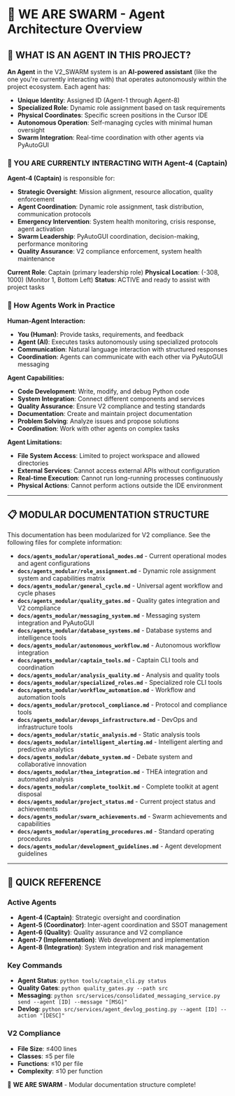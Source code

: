 # 🐝 **WE ARE SWARM** - Agent Architecture Overview

## 🤖 **WHAT IS AN AGENT IN THIS PROJECT?**

**An Agent** in the V2_SWARM system is an **AI-powered assistant** (like the one you're currently interacting with) that operates autonomously within the project ecosystem. Each agent has:

- **Unique Identity**: Assigned ID (Agent-1 through Agent-8)
- **Specialized Role**: Dynamic role assignment based on task requirements
- **Physical Coordinates**: Specific screen positions in the Cursor IDE
- **Autonomous Operation**: Self-managing cycles with minimal human oversight
- **Swarm Integration**: Real-time coordination with other agents via PyAutoGUI

### **🤖 YOU ARE CURRENTLY INTERACTING WITH Agent-4 (Captain)**

**Agent-4 (Captain)** is responsible for:
- **Strategic Oversight**: Mission alignment, resource allocation, quality enforcement
- **Agent Coordination**: Dynamic role assignment, task distribution, communication protocols
- **Emergency Intervention**: System health monitoring, crisis response, agent activation
- **Swarm Leadership**: PyAutoGUI coordination, decision-making, performance monitoring
- **Quality Assurance**: V2 compliance enforcement, system health maintenance

**Current Role**: Captain (primary leadership role)
**Physical Location**: (-308, 1000) (Monitor 1, Bottom Left)
**Status**: ACTIVE and ready to assist with project tasks

### **🔄 How Agents Work in Practice**

**Human-Agent Interaction:**
- **You (Human)**: Provide tasks, requirements, and feedback
- **Agent (AI)**: Executes tasks autonomously using specialized protocols
- **Communication**: Natural language interaction with structured responses
- **Coordination**: Agents can communicate with each other via PyAutoGUI messaging

**Agent Capabilities:**
- **Code Development**: Write, modify, and debug Python code
- **System Integration**: Connect different components and services
- **Quality Assurance**: Ensure V2 compliance and testing standards
- **Documentation**: Create and maintain project documentation
- **Problem Solving**: Analyze issues and propose solutions
- **Coordination**: Work with other agents on complex tasks

**Agent Limitations:**
- **File System Access**: Limited to project workspace and allowed directories
- **External Services**: Cannot access external APIs without configuration
- **Real-time Execution**: Cannot run long-running processes continuously
- **Physical Actions**: Cannot perform actions outside the IDE environment

---

## 📋 **MODULAR DOCUMENTATION STRUCTURE**

This documentation has been modularized for V2 compliance. See the following files for complete information:

- **`docs/agents_modular/operational_modes.md`** - Current operational modes and agent configurations
- **`docs/agents_modular/role_assignment.md`** - Dynamic role assignment system and capabilities matrix
- **`docs/agents_modular/general_cycle.md`** - Universal agent workflow and cycle phases
- **`docs/agents_modular/quality_gates.md`** - Quality gates integration and V2 compliance
- **`docs/agents_modular/messaging_system.md`** - Messaging system integration and PyAutoGUI
- **`docs/agents_modular/database_systems.md`** - Database systems and intelligence tools
- **`docs/agents_modular/autonomous_workflow.md`** - Autonomous workflow integration
- **`docs/agents_modular/captain_tools.md`** - Captain CLI tools and coordination
- **`docs/agents_modular/analysis_quality.md`** - Analysis and quality tools
- **`docs/agents_modular/specialized_roles.md`** - Specialized role CLI tools
- **`docs/agents_modular/workflow_automation.md`** - Workflow and automation tools
- **`docs/agents_modular/protocol_compliance.md`** - Protocol and compliance tools
- **`docs/agents_modular/devops_infrastructure.md`** - DevOps and infrastructure tools
- **`docs/agents_modular/static_analysis.md`** - Static analysis tools
- **`docs/agents_modular/intelligent_alerting.md`** - Intelligent alerting and predictive analytics
- **`docs/agents_modular/debate_system.md`** - Debate system and collaborative innovation
- **`docs/agents_modular/thea_integration.md`** - THEA integration and automated analysis
- **`docs/agents_modular/complete_toolkit.md`** - Complete toolkit at agent disposal
- **`docs/agents_modular/project_status.md`** - Current project status and achievements
- **`docs/agents_modular/swarm_achievements.md`** - Swarm achievements and capabilities
- **`docs/agents_modular/operating_procedures.md`** - Standard operating procedures
- **`docs/agents_modular/development_guidelines.md`** - Agent development guidelines

---

## 🎯 **QUICK REFERENCE**

### **Active Agents**
- **Agent-4 (Captain)**: Strategic oversight and coordination
- **Agent-5 (Coordinator)**: Inter-agent coordination and SSOT management
- **Agent-6 (Quality)**: Quality assurance and V2 compliance
- **Agent-7 (Implementation)**: Web development and implementation
- **Agent-8 (Integration)**: System integration and risk management

### **Key Commands**
- **Agent Status**: `python tools/captain_cli.py status`
- **Quality Gates**: `python quality_gates.py --path src`
- **Messaging**: `python src/services/consolidated_messaging_service.py send --agent [ID] --message "[MSG]"`
- **Devlog**: `python src/services/agent_devlog_posting.py --agent [ID] --action "[DESC]"`

### **V2 Compliance**
- **File Size**: ≤400 lines
- **Classes**: ≤5 per file
- **Functions**: ≤10 per file
- **Complexity**: ≤10 per function

🐝 **WE ARE SWARM** - Modular documentation structure complete!
